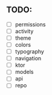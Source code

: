 ## TODO:

- [ ] permissions
- [ ] activity
- [ ] theme
- [ ] colors
- [ ] typography
- [ ] navigation
- [ ] ktor
- [ ] models
- [ ] api
- [ ] repo
